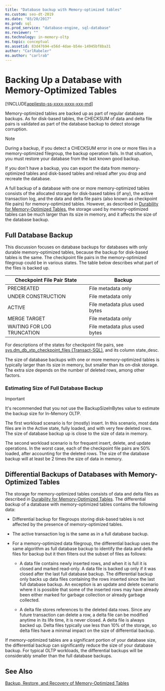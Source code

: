 ```yaml
---
title: "Database backup with Memory-optimized tables"
ms.custom: seo-dt-2019
ms.date: "03/20/2017"
ms.prod: sql
ms.prod_service: "database-engine, sql-database"
ms.reviewer: ""
ms.technology: in-memory-oltp
ms.topic: conceptual
ms.assetid: 83d47694-e56d-4dae-b54e-14945bf8ba31
author: "CarlRabeler"
ms.author: "carlrab"
---
```

# Backing Up a Database with Memory-Optimized Tables
[!INCLUDE[appliesto-ss-xxxx-xxxx-xxx-md](../../includes/appliesto-ss-xxxx-xxxx-xxx-md.md)]

  Memory-optimized tables are backed up as part of regular database backups. As for disk-based tables, the CHECKSUM of data and delta file pairs is validated as part of the database backup to detect storage corruption.  
  
> [!NOTE]  
>  During a backup, if you detect a CHECKSUM error in one or more files in a memory-optimized filegroup, the backup operation fails. In that situation, you must restore your database from the last known good backup.  
>   
>  If you don't have a backup, you can export the data from memory-optimized tables and disk-based tables and reload after you drop and recreate the database.  
  
 A full backup of a database with one or more memory-optimized tables consists of the allocated storage for disk-based tables (if any), the active transaction log, and the data and delta file pairs (also known as checkpoint file pairs) for memory-optimized tables. However, as described in [Durability for Memory-Optimized Tables](../../relational-databases/in-memory-oltp/durability-for-memory-optimized-tables.md), the storage used by memory-optimized tables can be much larger than its size in memory, and it affects the size of the database backup.  
  
## Full Database Backup  
 This discussion focuses on database backups for databases with only durable memory-optimized tables, because the backup for disk-based tables is the same. The checkpoint file pairs in the memory-optimized filegroup could be in various states. The table below describes what part of the files is backed up.  
  
|Checkpoint File Pair State|Backup|  
|--------------------------------|------------|  
|PRECREATED|File metadata only|  
|UNDER CONSTRUCTION|File metadata only|  
|ACTIVE|File metadata plus used bytes|  
|MERGE TARGET|File metadata only|  
|WAITING FOR LOG TRUNCATION|File metadata plus used bytes|  
  
 For descriptions of the states for checkpoint file pairs, see [sys.dm_db_xtp_checkpoint_files &#40;Transact-SQL&#41;](../../relational-databases/system-dynamic-management-views/sys-dm-db-xtp-checkpoint-files-transact-sql.md), and its column state_desc.  
  
 The size of database backups with one or more memory-optimized tables is typically larger than its size in memory, but smaller than its on-disk storage. The extra size depends on the number of deleted rows, among other factors.  
  
### Estimating Size of Full Database Backup  
  
> [!IMPORTANT]  
>  It's recommended that you not use the BackupSizeInBytes value to estimate the backup size for In-Memory OLTP.  
  
 The first workload scenario is for (mostly) insert. In this scenario, most data files are in the Active state, fully loaded, and with very few deleted rows. The size of database backup up is close to the size of data in memory.  
  
 The second workload scenario is for frequent insert, delete, and update operations. In the worst case, each of the checkpoint file pairs are 50% loaded, after accounting for the deleted rows. The size of the database backup will at least be 2 times the size of data in memory.  
  
## Differential Backups of Databases with Memory-Optimized Tables  
 The storage for memory-optimized tables consists of data and delta files as described in [Durability for Memory-Optimized Tables](../../relational-databases/in-memory-oltp/durability-for-memory-optimized-tables.md). The differential backup of a database with memory-optimized tables contains the following data:  
  
-   Differential backup for filegroups storing disk-based tables is not affected by the presence of memory-optimized tables.  
  
-   The active transaction log is the same as in a full database backup.  
  
-   For a memory-optimized data filegroup, the differential backup uses the same algorithm as full database backup to identify the data and delta files for backup but it then filters out the subset of files as follows:  
  
    -   A data file contains newly inserted rows, and when it is full it is closed and marked read-only. A data file is backed up only if it was closed after the last full database backup. The differential backup only backs up data files containing the rows inserted since the last full database backup. An exception is an update and delete scenario where it is possible that some of the inserted rows may have already been either marked for garbage collection or already garbage collected.  
  
    -   A delta file stores references to the deleted data rows. Since any future transaction can delete a row, a delta file can be modified anytime in its life time, it is never closed. A delta file is always backed up. Delta files typically use less than 10% of the storage, so delta files have a minimal impact on the size of differential backup.  
  
 If memory-optimized tables are a significant portion of your database size, the differential backup can significantly reduce the size of your database backup. For typical OLTP workloads, the differential backups will be considerably smaller than the full database backups.  
  
## See Also  
 [Backup, Restore, and Recovery of Memory-Optimized Tables](https://msdn.microsoft.com/library/3f083347-0fbb-4b19-a6fb-1818d545e281)  
  
  
